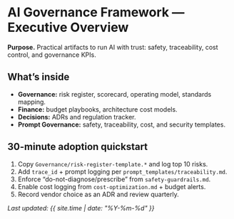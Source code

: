 # AI Governance Framework — Executive Overview

**Purpose.** Practical artifacts to run AI with trust: safety, traceability, cost control, and governance KPIs.

## What’s inside
- **Governance:** risk register, scorecard, operating model, standards mapping.
- **Finance:** budget playbooks, architecture cost models.
- **Decisions:** ADRs and regulation tracker.
- **Prompt Governance:** safety, traceability, cost, and security templates.

## 30-minute adoption quickstart
1) Copy `Governance/risk-register-template.*` and log top 10 risks.  
2) Add `trace_id` + prompt logging per `prompt_templates/traceability.md`.  
3) Enforce “do-not-diagnose/prescribe” from `safety-guardrails.md`.  
4) Enable cost logging from `cost-optimization.md` + budget alerts.  
5) Record vendor choice as an ADR and review quarterly.

_Last updated: {{ site.time | date: "%Y-%m-%d" }}_
